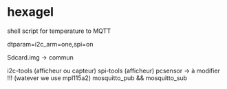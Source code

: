 # hexagel
shell script for temperature to MQTT

dtparam=i2c_arm=one,spi=on

Sdcard.img -> commun

i2c-tools (afficheur ou capteur)
spi-tools (afficheur)
pcsensor -> à modifier !!! (watever we use mpl115a2)
mosquitto_pub && mosquitto_sub
